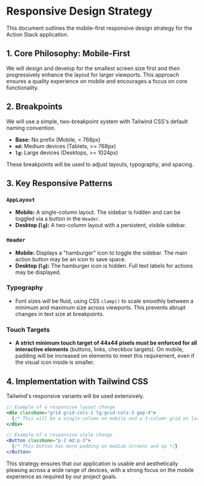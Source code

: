 # Responsive Design Strategy

This document outlines the mobile-first responsive design strategy for the Action Stack application.

## 1. Core Philosophy: Mobile-First

We will design and develop for the smallest screen size first and then progressively enhance the layout for larger viewports. This approach ensures a quality experience on mobile and encourages a focus on core functionality.

## 2. Breakpoints

We will use a simple, two-breakpoint system with Tailwind CSS's default naming convention.

- **Base:** No prefix (Mobile, < 768px)
- **`md`:** Medium devices (Tablets, >= 768px)
- **`lg`:** Large devices (Desktops, >= 1024px)

These breakpoints will be used to adjust layouts, typography, and spacing.

## 3. Key Responsive Patterns

### `AppLayout`

- **Mobile:** A single-column layout. The sidebar is hidden and can be toggled via a button in the `Header`.
- **Desktop (`lg`):** A two-column layout with a persistent, visible sidebar.

### `Header`

- **Mobile:** Displays a "hamburger" icon to toggle the sidebar. The main action button may be an icon to save space.
- **Desktop (`lg`):** The hamburger icon is hidden. Full text labels for actions may be displayed.

### Typography

- Font sizes will be fluid, using CSS `clamp()` to scale smoothly between a minimum and maximum size across viewports. This prevents abrupt changes in text size at breakpoints.

### Touch Targets

- **A strict minimum touch target of 44x44 pixels must be enforced for all interactive elements** (buttons, links, checkbox targets). On mobile, padding will be increased on elements to meet this requirement, even if the visual icon inside is smaller.

## 4. Implementation with Tailwind CSS

Tailwind's responsive variants will be used extensively.

```jsx
// Example of a responsive layout change
<div className="grid grid-cols-1 lg:grid-cols-3 gap-4">
  {/* This will be a single column on mobile and a 3-column grid on large screens */}
</div>

// Example of a responsive style change
<Button className="p-2 md:p-3">
  {/* This button has more padding on medium screens and up */}
</Button>
```

This strategy ensures that our application is usable and aesthetically pleasing across a wide range of devices, with a strong focus on the mobile experience as required by our project goals.
